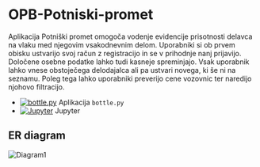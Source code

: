 # OPB-Potniski-promet

Aplikacija Potniški promet omogoča vodenje evidencije prisotnosti delavca na vlaku med njegovim vsakodnevnim delom.
Uporabniki si ob prvem obisku ustvarijo svoj račun z registracijo in se v prihodnje nanj prijavijo. Določene osebne podatke lahko tudi kasneje spreminjajo.
Vsak uporabnik lahko vnese obstoječega delodajalca ali pa ustvari novega, ki še ni na seznamu. Poleg tega lahko uporabniki preverijo cene vozovnic ter naredijo njohovo filtracijo.

* [![bottle.py](https://mybinder.org/badge_logo.svg)](https://mybinder.org/v2/gh/mateabt/OPB-Potniski-promet/main?urlpath=proxy/8080/) Aplikacija `bottle.py`
* [![Jupyter](https://mybinder.org/badge_logo.svg)](https://mybinder.org/v2/gh/mateabt/OPB-Potniski-promet/main) Jupyter


## ER diagram

![Diagram1](https://github.com/mateabt/OPB-Potniski-promet/assets/47794374/398133b7-449d-4ea8-b707-3fb375674410)
